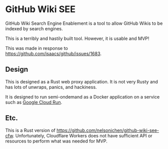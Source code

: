 # GitHub Wiki SEE

GitHub Wiki Search Engine Enablement is a tool to allow GitHub Wikis to be indexed by search engines.

This is a terribly and hastily built tool. However, it is usable and MVP!

This was made in response to https://github.com/isaacs/github/issues/1683.

## Design

This is designed as a Rust web proxy application. It is not very Rusty and has lots of unwraps, panics, and hackiness.

It is designed to run semi-ondemand as a Docker application on a service such as [Google Cloud Run][gcr].

## Etc.

This is a Rust version of https://github.com/nelsonjchen/github-wiki-see-cfw. Unfortunately, Cloudflare Workers does not have sufficient API or resources to perform what was needed for MVP.

[gcr]: https://cloud.google.com/run